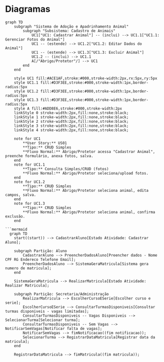 # Diagramas

```mermaid
graph TD
    subgraph "Sistema de Adoção e Apadrinhamento Animal"
        subgraph "Subsistema: Cadastro de Animais"
            UC1["UC1: Cadastrar Animal"] -- (inclui) --> UC1.1["UC1.1: Gerenciar Fotos do Animal"]
            UC1 -- (estende) --> UC1.2["UC1.2: Editar Dados do Animal"]
            UC1 -- (estende) --> UC1.3["UC1.3: Excluir Animal"]
            UC1.2 -- (inclui) --> UC1.1
            A[/"Abrigo/Protetor"/] --> UC1
        end
    end

    style UC1 fill:#ACE1AF,stroke:#000,stroke-width:2px,rx:5px,ry:5px
    style UC1.1 fill:#D3F3EE,stroke:#000,stroke-width:1px,border-radius:5px
    style UC1.2 fill:#D3F3EE,stroke:#000,stroke-width:1px,border-radius:5px
    style UC1.3 fill:#D3F3EE,stroke:#000,stroke-width:1px,border-radius:5px
    style A fill:#ADD8E6,stroke:#000,stroke-width:2px
    linkStyle 0 stroke-width:2px,fill:none,stroke:black;
    linkStyle 1 stroke-width:2px,fill:none,stroke:black;
    linkStyle 2 stroke-width:2px,fill:none,stroke:black;
    linkStyle 3 stroke-width:2px,fill:none,stroke:black;
    linkStyle 4 stroke-width:2px,fill:none,stroke:black;

    note for UC1
        **User Story:** US01
        **Tipo:** CRUD Simples
        **Fluxo Normal:** Abrigo/Protetor acessa "Cadastrar Animal", preenche formulário, anexa fotos, salva.
    end
    note for UC1.1
        **Tipo:** Consulta Simples/CRUD (fotos)
        **Fluxo Normal:** Abrigo/Protetor seleciona/upload fotos.
    end
    note for UC1.2
        **Tipo:** CRUD Simples
        **Fluxo Normal:** Abrigo/Protetor seleciona animal, edita campos, salva.
    end
    note for UC1.3
        **Tipo:** CRUD Simples
        **Fluxo Normal:** Abrigo/Protetor seleciona animal, confirma exclusão.
    end

```mermaid
  graph TD
    start((start)) --> CadastrarAluno[Estado Atividade: Cadastrar Aluno];

    subgraph Partição: Aluno
        CadastrarAluno --> PreencherDadosAluno[Preencher dados - Nome CPF RG Endereco Telefone Email];
        PreencherDadosAluno --> SistemaGeraMatricula[Sistema gera numero de matricula];
    end

    SistemaGeraMatricula --> RealizarMatricula[Estado Atividade: Realizar Matricula];

    subgraph Partição: Secretaria/Administração
        RealizarMatricula --> EscolherCursoESerie[Escolher curso e serie];
        EscolherCursoESerie --> ConsultarTurmasDisponiveis[Consultar turmas disponiveis - vagas limitadas];
        ConsultarTurmasDisponiveis -- Vagas Disponiveis --> SelecionarTurma[Selecionar turma];
        ConsultarTurmasDisponiveis -- Sem Vagas --> NotificarSemVagas[Notificar falta de vagas];
        NotificarSemVagas --> fimNotificacao((fim notificacao));
        SelecionarTurma --> RegistrarDataMatricula[Registrar data da matricula];
    end

    RegistrarDataMatricula --> fimMatricula((fim matricula));


```
